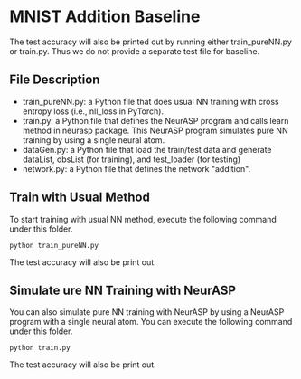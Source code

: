 # MNIST Addition Baseline
The test accuracy will also be printed out by running either train_pureNN.py or train.py. Thus we do not provide a separate test file for baseline.

## File Description
* train_pureNN.py: a Python file that does usual NN training with cross entropy loss (i.e., nll_loss in PyTorch). 
* train.py: a Python file that defines the NeurASP program and calls learn method in neurasp package. This NeurASP program simulates pure NN training by using a single neural atom. 
* dataGen.py: a Python file that load the train/test data and generate dataList, obsList (for training), and test_loader (for testing)
* network.py: a Python file that defines the network "addition".

## Train with Usual Method
To start training with usual NN method, execute the following command under this folder.
```
python train_pureNN.py
```
The test accuracy will also be print out. 

## Simulate ure NN Training with NeurASP
You can also simulate pure NN training with NeurASP by using a NeurASP program with a single neural atom. You can execute the following command under this folder.
```
python train.py
```
The test accuracy will also be print out. 